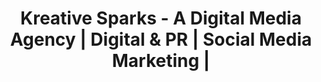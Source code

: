 ---
title: "Kreative Sparks - A Digital Media Agency | Digital & PR | Social Media Marketing |"
url: /karachi/kreative-sparks-a-digital-media-agency-digital-and-pr-social-media-marketing/
shop: travel agency
---